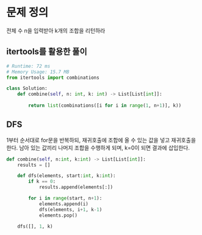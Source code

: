 # 문제 정의

전체 수 n을 입력받아 k개의 조합을 리턴하라

## itertools를 활용한 풀이

```python
# Runtime: 72 ms
# Memory Usage: 15.7 MB
from itertools import combinations

class Solution:
    def combine(self, n: int, k: int) -> List[List[int]]:
        
        return list(combinations([i for i in range(1, n+1)], k))
```

## DFS

1부터 순서대로 for문을 반복하되, 재귀호출에 조합에 올 수 있는 값을 넣고 재귀호출을 한다. 남아 있는 값끼리 나머지 조합을 수행하게 되며, k=0이 되면 결과에 삽입한다. 

```python
def combine(self, n:int, k:int) -> List[List[int]]:
    results = []

    def dfs(elements, start:int, k:int):
        if k == 0:
            results.append(elements[:])

        for i in range(start, n+1):
            elements.append(i)
            dfs(elements, i+1, k-1)
            elements.pop()

    dfs([], 1, k)
```
